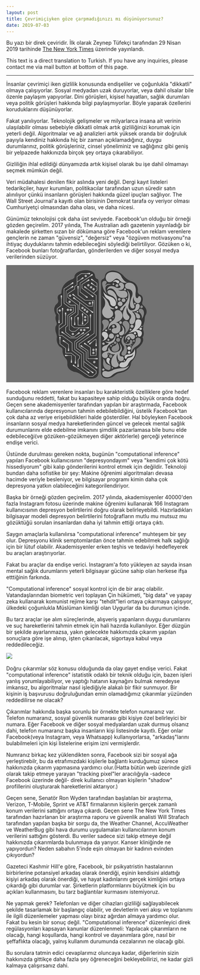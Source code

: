 ```yaml
---
layout: post
title: Çevrimiçiyken göze çarpmadığınızı mı düşünüyorsunuz?
date: 2019-07-03
---
```



Bu yazı bir direk çeviridir. İlk olarak Zeynep Tüfekçi tarafından 29 Nisan 2019 tarihinde [The New York Times](https://www.nytimes.com/2019/04/21/opinion/computational-inference.html) üzerinde yayınlandı.


This text is a direct translation to Turkish. If you have any inquiries, please contact me via mail button at bottom of this page.


<hr>


İnsanlar çevrimiçi iken gizlilik konusunda endişeliler ve çoğunlukla "dikkatli" olmaya çalışıyorlar. Sosyal medyadan uzak duruyorlar, veya dahil olsalar bile özenle paylaşım yapıyorlar. Dini görüşleri, kişisel hayatları, sağlık durumları veya politik görüşleri hakkında bilgi paylaşmıyorlar. Böyle yaparak özellerini koruduklarını düşünüyorlar.


Fakat yanılıyorlar. Teknolojik gelişmeler ve milyarlarca insana ait verinin ulaşılabilir olması sebebiyle dikkatli olmak artık gizliliğinizi korumak için yeterli değil. Algoritmalar ve ağ analizleri artık yüksek oranda bir doğruluk payıyla kendiniz hakkında hiç bir zaman açıklamadığınız, duygu durumlarınız, politik görüşleriniz, cinsel yöneliminiz ve sağlığınız gibi geniş bir yelpazede hakkınızda birçok şey ortaya çıkarabiliyor.


Gizliliğin ihlal edildiği dünyamızda artık kişisel olarak bu işe dahil olmamayı seçmek mümkün değil.


Veri müdahalesi denilen fikir aslında yeni değil. Dergi kayıt listeleri tedarikçiler, hayır kurumları, politikacılar tarafından uzun süredir satın alınılıyor çünkü insanların görüşleri hakkında güzel ipuçları sağlıyor. The Wall Street Journal'a kayıtlı olan birisinin Demokrat tarafa oy veriyor olması Cumhuriyetçi olmasından daha olası, ve daha nicesi.


Günümüz teknolojisi çok daha üst seviyede. Facebook'un olduğu bir örneği gözden geçirelim. 2017 yılında, The Australian adlı gazetenin yayınladığı bir makalede şirketten sızan bir dökümana göre Facebook'un reklam verenlere gençlerin ne zaman "güvensiz", "değersiz" veya "özgüven motivasyonu"na ihtiyaç duyduklarını tahmin edebileceğini söylediği belirtiliyor. Gözüken o ki, Facebook bunları fotoğraflardan, gönderilerden ve diğer sosyal medya verilerinden süzüyor.


![](/assets/AI-1.jpg)


Facebook reklam verenlere insanları bu karakteristik özelliklere göre hedef sunduğunu reddetti, fakat bu kapasiteye sahip olduğu büyük oranda doğru. Geçen sene akademisyenler tarafından yapılan bir araştırmada, Facebook kullanıcılarında depresyonun tahmin edebilebildiğini, üstelik Facebook'tan çok daha az veriye erişebildikleri halde gösterdiler. Hal böyleyken Facebook insanların sosyal medya hareketlerinden güncel ve gelecek mental sağlık durumunlarını elde edebilme imkanını şimdilik pazarlamasa bile bunu elde edebileceği(ve gözüken-gözükmeyen diğer aktörlerle) gerçeği yeterince endişe verici.


Üstünde durulması gereken nokta, bugünün "computational inference" yapıları Facebook kullanıcısının "depresyondayım" veya "kendimi çok kötü hissediyorum" gibi kalıp gönderilerini kontrol etmek için değildir. Teknoloji bundan daha sofistike bir şey: Makine öğrenimi algoritmaları devasa hacimde veriyle besleniyor, ve bilgisayar programı kimin daha çok depresyona yatkın olabileceğini kategorilendiriyor.


Başka bir örneği gözden geçirelim. 2017 yılında, akademisyenler 40000'den fazla Instagram fotosu üzerinde makine öğrenimi kullanarak 166 Instagram kullanıcısının depresyon belirtilerini doğru olarak belirleyebildi. Hazırladıkları bilgisayar modeli depresyon belirtilerini fotoğrafların mutlu mu mutsuz mu gözüktüğü sorulan insanlardan daha iyi tahmin ettiği ortaya çıktı.


Saygın amaçlarla kullanılırsa "computational inference" muhteşem bir şey olur. Depresyonu klinik semptomlardan önce tahmin edebilmek halk sağlığı için bir lütuf olabilir. Akademisyenler erken teşhis ve tedaviyi hedefleyerek bu araçları araştırıyorlar.


Fakat bu araçlar da endişe verici. Instagram'a foto yükleyen az sayıda insan mental sağlık durumlarını yeterli bilgisayar gücüne sahip olan herkese ifşa etttiğinin farkında.


"Computational inference" sosyal kontrol için de bir araç olabilir. Vatandaşlarından biometric veri toplayan Çin hükümeti, "big data" ve yapay zeka kullanarak komunist rejime karşı "tehdit"leri ortaya çıkarmaya çalışıyor, ülkedeki çoğunlukla Müslüman kimliği olan Uygurlar da bu durumun içinde.


Bu tarz araçlar işe alım süreçlerinde, alışveriş yapanların duygu durumlarını ve suç hareketlerini tahmin etmek için hali hazırda kullanılıyor. Eğer düzgün bir şekilde ayarlanmazsa, yakın gelecekte hakkımızda çıkarım yapılan sonuçlara göre işe alınıp, işten çıkarılacak, sigortaya kabul veya reddedileceğiz.


![](/assets/AI-2.jpg)


Doğru çıkarımlar söz konusu olduğunda da olay gayet endişe verici. Fakat "computational inference" istatistik odaklı bir teknik olduğu için, bazen işleri yanlış yorumlayabiliyor, ve yaptığı hatanın kaynağını bulmak neredeyse imkansız, bu algoritmalar nasıl işlediğiyle alakalı bir fikir sunmuyor. Bir kişinin iş başvurusu doğruluğundan emin olamadığımız çıkarımlar yüzünden reddedilirse ne olacak?


Çıkarımlar hakkında başka sorunlu bir örnekte telefon numaranız var. Telefon numaranız, sosyal güvenlik numarası gibi kişiye özel belirleyici bir numara. Eğer Facebook ve diğer sosyal medyalardan uzak durmuş olsanız dahi, telefon numaranız başka insanların kişi listesinde kayıtlı. Eğer onlar Facebook(veya Instagram, veya Whatsapp) kullanıyorlarsa, "arkadaş"larını bulabilmeleri için kişi listelerine erişim izni vermişlerdir.


Numranız birkaç kez yüklendikten sonra, Facebook sizi bir sosyal ağa yerleştirebilr, bu da etrafımızdaki kişilerle bağlantı kurduğumuz sürece hakkınızda çıkarım yapmasına yardımcı olur.(Hatta bütün web üzerinde gizli olarak takip etmeye yarayan "tracking pixel"ler aracılığıyla -sadece Facebook üzerinde değil- direk kullanıcı olmayan kişilerin "shadow" profillerini oluşturarak hareketlerini aktarıyor.)


Geçen sene, Senatör Ron Wyden tarafından başlatılan bir araştırma, Verizon, T-Mobile, Sprint ve AT&T firmalarının kişilerin gerçek zamanlı konum verilerini sattığını ortaya çıkardı. Geçen sene The New York Times tarafından hazırlanan bir araştırma raporu ve güvenlik analisti Will Strafach tarafından yapılan başka bir sorgu da, the Weather Channel, AccuWeather ve WeatherBug gibi hava durumu uygulamaları kullanıcılarının konum verilerini sattığını gösterdi. Bu veriler sadece sizi takip etmeye değil hakkınızda çıkarımlarda bulunmaya da yarıyor. Kanser kliniğinde ne yapıyordun? Neden sabahın 5'inde eşin olmayan bir kadının evinden çıkıyordun?


Gazeteci Kashmir Hill'e göre, Facebook, bir psikyatristin hastalarının birbirlerine potansiyel arkadaş olarak önerdiği, eşinin kendisini aldattığı kişiyi arkadaş olarak önerdiği, ve hayat kadınlarını gerçek kimliğini ortaya çıkardığı gibi durumlar var. Şirketlerin platformlarını büyütmek için bu açıkları kullanmasını, bu tarz bağlantılar kurmasını istemiyoruz.


Ne yapmak gerek? Telefonları ve diğer cihazları gizliliği sağlayabilecek şekilde tasarlamak bir başlangıç olabilir, ve devletlerin veri akışı ve toplanımı ile ilgili düzenlemeler yapması olayı biraz ağırdan almaya yardımcı olur. Fakat bu kesin bir sonuç değil. "Computational inference" düzenleyici direk regülasyonları kapsayan kanunlar düzenlenmeli: Yapılacak çıkarımların ne olacağı, hangi koşullarda, hangi kontrol ve dayanımlara göre, nasıl bir şeffaflıkta olacağı, yalnış kullanım durumunda cezalarının ne olacağı gibi.


Bu sorulara tatmin edici cevaplarımız oluncaya kadar, diğerlerinin sizin hakkınızda gittikçe daha fazla şey öğreneceğini bekleyebilirizi, ne kadar gizli kalmaya çalışırsanız dahi.